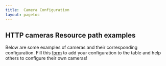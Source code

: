 ```yaml
---
title:  Camera Configuration
layout: pagetoc
---
```


## HTTP cameras Resource path examples

Below are some examples of cameras and their corresponding configuration. Fill this [form](https://forms.gle/gmnRyVcy7sTrGjGy7) to add your configuration to the table and help others to configure their own cameras!

<link rel="stylesheet" href="https://cdnjs.cloudflare.com/ajax/libs/font-awesome/4.7.0/css/font-awesome.min.css">


<table class="table" id="table">
</table>

<script src="https://cdn.jsdelivr.net/npm/clipboard@2.0.8/dist/clipboard.min.js"></script>

<script type="text/javascript">
    var apiUrl = 'https://script.google.com/macros/s/AKfycbxcPLbjdRw8CdAyu_RBzAU3O8Mjx_Yd2J3enCykGcv1GmRu5JpxohSsDMza7BcxmLkPmg/exec';
    fetch(apiUrl).then(response => {
      return response.json();
    }).then(data => {
		let table = document.querySelector("table");
		let datos = Object.keys(data[0]);
		generateTableHead(table, datos);
		generateTable(table, data);

    }).catch(err => {
      console.log('ERROR:', err)
    });

    function generateTableHead(table, data) {
	 	let thead = table.createTHead();
	 	let row = thead.insertRow();
	  	for (let key of data) {
		  	if (key != "Setup Comments") {
		  		if (key == "Raw Config.") {
		  			let th = document.createElement("th");
		  			th.setAttribute('style', "text-align:center")
	    			let text = document.createTextNode("Includes");
	    			th.appendChild(text);
	    			row.appendChild(th);
		  		}
		    	let th = document.createElement("th");
		    	let text = document.createTextNode(key);
		    	th.appendChild(text);
		    	row.appendChild(th);
		  	}
	    }
	}

	function generateTable(table, data) {
		let raw = 0
		let message = 0
		for (let element of data) {
	    	let row = table.insertRow();
	    	for (key in element) {
	    		if ((key == "Name") && (element[key] == "")) {
	    			element[key] = "Community"
	    		}
	    		if ((key != "Raw Config.") && (key != "Setup Comments")) {
	    			let cell = row.insertCell();
	    			cell.setAttribute('style', "text-align:center")
	      			let text = document.createTextNode(element[key]);
	      			cell.appendChild(text);
	      		} else if (key == "Raw Config.") {
	      			raw = element[key]
	      		} else if (key == "Setup Comments") {
	      			message = element[key]
	      		}
	    	}
	    	new ClipboardJS('.btn');

	    	let tick_cell = row.insertCell();
	    	tick_cell.setAttribute('style', "text-align:center")
	      	let list = document.createElement("ul");
			CreateListItems(list,raw);

	       	tick_cell.appendChild(list);

	    	let button_cell = row.insertCell();

	      	let button = document.createElement("BUTTON");
			button.setAttribute('data-clipboard-text', raw)
			button.setAttribute('class', "btn")
			var onclick = "SetupComment(\""+message+"\")"
			button.setAttribute('onclick', onclick)
			button.setAttribute('title',"Copy Raw Configuration to Clipboard")

			var icon = document.createElement("i");
			icon.classList.add("fa", "fa-clipboard");
			button.appendChild(icon)

			button_cell.setAttribute('style', "text-align:center")
	      	button_cell.appendChild(button);
	  	}
	  	table = document.getElementById('table')
	    var div = document.createElement('div')
	    div.setAttribute('id',"liveAlertPlaceholder")
	    table.parentNode.insertBefore(div,table.parentNode.childNodes[0])
	}

	// function SetupComment(msg) {
	// 	if (msg != "") {
	// 		alert("Setup Comments: \n" + msg);
	// 	} 
	// }
	function SetupComment(msg) {
		if (msg != "") {
  			var wrapper = document.createElement('div')
  			wrapper.innerHTML = '<div class="alert alert-success alert-dismissible" role="alert">' + msg + '<button type="button" class="close" data-bs-dismiss="alert" aria-label="Close"><span aria-hidden="true">&times;</span></button></div>'
  			var alertPlaceholder = document.getElementById('liveAlertPlaceholder')
  			alertPlaceholder.append(wrapper)
		}
	}


	var TypesConverter = {highResolutionMjpegPath:"MJPEG", lowResolutionMjpegPath:"MJPEG", highResolutionSnapshotPath:"JPEG", lowResolutionSnapshotPath:"JPEG", rtspPath:"RTSP", panLeftPath: "PAN1",panRightPath: "PAN2", panStopPath: "PAN3", presetPath: "PAN4", tiltDownPath: "PAN5", tiltStopPath: "PAN6", tiltUpPath: "PAN7", zoomInPath: "ZOOM1", zoomOutPath: "ZOOM2", zoomStopPath: "ZOOM3"}

	var rawEditionVariables=[ "highResolutionMjpegPath", "highResolutionSnapshotPath", "lowResolutionMjpegPath", "lowResolutionSnapshotPath", "panLeftPath", "panRightPath", "panStopPath", "presetPath", "rtspPath", "tiltDownPath", "tiltStopPath", "tiltUpPath", "zoomInPath", "zoomOutPath", "zoomStopPath" ];

  	var syncRawToModel = function(rawContent) {
  		var RawConfig = {};
    	var lines = rawContent.split('\n');
    	lines.forEach(function( l ) {
      		var tmp = l.split(':');
      		var vname = (tmp.length >0 ? tmp[0] : '');
      		tmp.shift();
      		var vval  =  tmp.join(':').replace(/^\ */,'');
      		if (vname.length > 0 && rawEditionVariables.indexOf(vname) >= 0) {
      			if (vval != "") {
      				RawConfig[TypesConverter[vname]] = vval;
      			}
      		}
    	});
    	return RawConfig
  	};

	var CameraTypes = ["JPEG", "MJPEG", "RTSP","PAN","ZOOM"];

	function CreateListItems(list, rawContent) {
		RawConfig = syncRawToModel(rawContent);
		PAN = RawConfig["PAN1"] && RawConfig["PAN2"] && RawConfig["PAN3"] && RawConfig["PAN4"] && RawConfig["PAN5"] && RawConfig["PAN6"] && RawConfig["PAN7"];
		ZOOM = RawConfig["ZOOM1"] && RawConfig["ZOOM2"] && RawConfig["ZOOM3"];
    	for (let type of CameraTypes) {
    		if ((typeof RawConfig[type] !== 'undefined') || ((type == "PAN") && (typeof PAN !== 'undefined')) || ((type == "ZOOM") && (typeof ZOOM !== "undefined"))) {
    			list.setAttribute('class', "fa-ul")
		      	let list_item = document.createElement("li");
		      	var bullet = document.createElement("i");
	  			bullet.classList.add("fa-li","fa", "fa-check");
	  			list_item.innerHTML = type
	  			list_item.appendChild(bullet)
	  			list.appendChild(list_item)
	  		}
      	}
	}

</script>